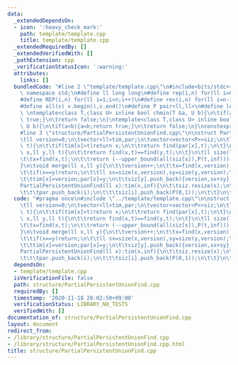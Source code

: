 ```yaml
---
data:
  _extendedDependsOn:
  - icon: ':heavy_check_mark:'
    path: template/template.cpp
    title: template/template.cpp
  _extendedRequiredBy: []
  _extendedVerifiedWith: []
  _pathExtension: cpp
  _verificationStatusIcon: ':warning:'
  attributes:
    links: []
  bundledCode: "#line 2 \"template/template.cpp\"\n#include<bits/stdc++.h>\nusing\
    \ namespace std;\n#define ll long long\n#define rep(i,n) for(ll i=0;i<n;i++)\n\
    #define REP(i,n) for(ll i=1;i<n;i++)\n#define rev(i,n) for(ll i=n-1;i>=0;i--)\n\
    #define all(v) v.begin(),v.end()\n#define P pair<ll,ll>\n#define len(s) (ll)s.size()\n\
    \ \ntemplate<class T,class U> inline bool chmin(T &a, U b){\n\tif(a>b){a=b;return\
    \ true;}\n\treturn false;\n}\ntemplate<class T,class U> inline bool chmax(T &a,\
    \ U b){\n\tif(a<b){a=b;return true;}\n\treturn false;\n}\nconstexpr ll inf = 3e18;\n\
    #line 3 \"structure/PartialPersistentUnionFind.cpp\"\n\nstruct PartialPersistentUnionFind{\n\
    \tll version=0;\n\tvector<ll>tim,par;\n\tvector<vector<P>>siz;\n\tll find(ll x,ll\
    \ t){\n\t\tif(tim[x]>t)return x;\n\t\treturn find(par[x],t);\n\t}\n\tll same(ll\
    \ x,ll y,ll t){\n\t\treturn find(x,t)==find(y,t);\n\t}\n\tll size(ll x,ll t){\n\
    \t\tx=find(x,t);\n\t\treturn (--upper_bound(all(siz[x]),P(t,inf)))->second;\n\t\
    }\n\tvoid merge(ll x,ll y){\n\t\tversion++;\n\t\tx=find(x,version);\n\t\ty=find(y,version);\n\
    \t\tif(x==y)return;\n\t\tll sx=size(x,version),sy=size(y,version);\n\t\tif(sx>sy)swap(x,y);\n\
    \t\ttim[x]=version;par[x]=y;\n\t\tsiz[y].push_back({version,sx+sy});\n\t}\n\t\
    PartialPersistentUnionFind(ll x):tim(x,inf){\n\t\tsiz.resize(x);\n\t\trep(i,x){\n\
    \t\t\tpar.push_back(i);\n\t\t\tsiz[i].push_back(P(0,1));\n\t\t}\n\t}\n};\n"
  code: "#pragma once\n#include \"../template/template.cpp\"\n\nstruct PartialPersistentUnionFind{\n\
    \tll version=0;\n\tvector<ll>tim,par;\n\tvector<vector<P>>siz;\n\tll find(ll x,ll\
    \ t){\n\t\tif(tim[x]>t)return x;\n\t\treturn find(par[x],t);\n\t}\n\tll same(ll\
    \ x,ll y,ll t){\n\t\treturn find(x,t)==find(y,t);\n\t}\n\tll size(ll x,ll t){\n\
    \t\tx=find(x,t);\n\t\treturn (--upper_bound(all(siz[x]),P(t,inf)))->second;\n\t\
    }\n\tvoid merge(ll x,ll y){\n\t\tversion++;\n\t\tx=find(x,version);\n\t\ty=find(y,version);\n\
    \t\tif(x==y)return;\n\t\tll sx=size(x,version),sy=size(y,version);\n\t\tif(sx>sy)swap(x,y);\n\
    \t\ttim[x]=version;par[x]=y;\n\t\tsiz[y].push_back({version,sx+sy});\n\t}\n\t\
    PartialPersistentUnionFind(ll x):tim(x,inf){\n\t\tsiz.resize(x);\n\t\trep(i,x){\n\
    \t\t\tpar.push_back(i);\n\t\t\tsiz[i].push_back(P(0,1));\n\t\t}\n\t}\n};\n"
  dependsOn:
  - template/template.cpp
  isVerificationFile: false
  path: structure/PartialPersistentUnionFind.cpp
  requiredBy: []
  timestamp: '2020-11-18 20:02:50+09:00'
  verificationStatus: LIBRARY_NO_TESTS
  verifiedWith: []
documentation_of: structure/PartialPersistentUnionFind.cpp
layout: document
redirect_from:
- /library/structure/PartialPersistentUnionFind.cpp
- /library/structure/PartialPersistentUnionFind.cpp.html
title: structure/PartialPersistentUnionFind.cpp
---
```

